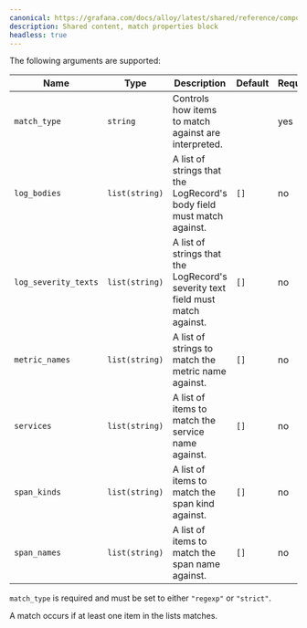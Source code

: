 ```yaml
---
canonical: https://grafana.com/docs/alloy/latest/shared/reference/components/match-properties-block/
description: Shared content, match properties block
headless: true
---
```


The following arguments are supported:

Name                 | Type           | Description                                                                    | Default | Required
---------------------|----------------|--------------------------------------------------------------------------------|---------|---------
`match_type`         | `string`       | Controls how items to match against are interpreted.                           |         | yes
`log_bodies`         | `list(string)` | A list of strings that the LogRecord's body field must match against.          | `[]`    | no
`log_severity_texts` | `list(string)` | A list of strings that the LogRecord's severity text field must match against. | `[]`    | no
`metric_names`       | `list(string)` | A list of strings to match the metric name against.                            | `[]`    | no
`services`           | `list(string)` | A list of items to match the service name against.                             | `[]`    | no
`span_kinds`         | `list(string)` | A list of items to match the span kind against.                                | `[]`    | no
`span_names`         | `list(string)` | A list of items to match the span name against.                                | `[]`    | no

`match_type` is required and must be set to either `"regexp"` or `"strict"`.

A match occurs if at least one item in the lists matches.
